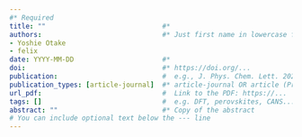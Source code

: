```yaml
---
#* Required
title: ""                             #*
authors:                              #* Just first name in lowercase for those from our group
- Yoshie Otake
- felix
date: YYYY-MM-DD                      #*
doi:                                  #* https://doi.org/...
publication:                          #  e.g., J. Phys. Chem. Lett. 2025, 16, 1, 184–190.
publication_types: [article-journal]  #* article-journal OR article (Preprint)
url_pdf:                              #  Link to the PDF: https://...
tags: []                              #  e.g. DFT, perovskites, CANS...
abstract: ""                          #* Copy of the abstract
# You can include optional text below the --- line
---
```


